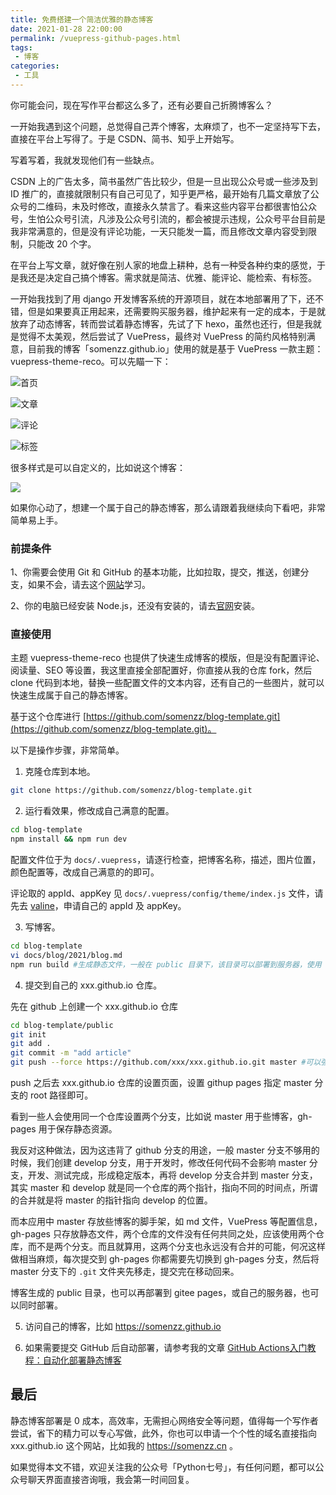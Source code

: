 ```yaml
---
title: 免费搭建一个简洁优雅的静态博客
date: 2021-01-28 22:00:00
permalink: /vuepress-github-pages.html
tags:
 - 博客
categories:
 - 工具
---
```


你可能会问，现在写作平台都这么多了，还有必要自己折腾博客么？ 

一开始我遇到这个问题，总觉得自己弄个博客，太麻烦了，也不一定坚持写下去，直接在平台上写得了。于是 CSDN、简书、知乎上开始写。

写着写着，我就发现他们有一些缺点。

CSDN 上的广告太多，简书虽然广告比较少，但是一旦出现公众号或一些涉及到 ID 推广的，直接就限制只有自己可见了，知乎更严格，最开始有几篇文章放了公众号的二维码，未及时修改，直接永久禁言了。看来这些内容平台都很害怕公众号，生怕公众号引流，凡涉及公众号引流的，都会被提示违规，公众号平台目前是我非常满意的，但是没有评论功能，一天只能发一篇，而且修改文章内容受到限制，只能改 20 个字。

在平台上写文章，就好像在别人家的地盘上耕种，总有一种受各种约束的感觉，于是我还是决定自己搞个博客。需求就是简洁、优雅、能评论、能检索、有标签。

一开始我找到了用 django 开发博客系统的开源项目，就在本地部署用了下，还不错，但是如果要真正用起来，还需要购买服务器，维护起来有一定的成本，于是就放弃了动态博客，转而尝试着静态博客，先试了下 hexo，虽然也还行，但是我就是觉得不太美观，然后尝试了 VuePress，最终对 VuePress 的简约风格特别满意，目前我的博客「somenzz.github.io」使用的就是基于 VuePress 一款主题：vuepress-theme-reco。可以先瞄一下：

![首页](https://tva1.sinaimg.cn/large/008eGmZEgy1gn3rohvl7kj31e70u07wh.jpg)

![文章](https://tva1.sinaimg.cn/large/008eGmZEgy1gn3rpinhdrj31hi0u078t.jpg)

![评论](https://tva1.sinaimg.cn/large/008eGmZEgy1gn3sw164enj31a00u03yz.jpg)

![标签](https://tva1.sinaimg.cn/large/008eGmZEgy1gn3sx66eqsj30hs0zmq4m.jpg)

很多样式是可以自定义的，比如说这个博客：

![](https://tva1.sinaimg.cn/large/008eGmZEgy1gn3t08qtflj31cq0u040w.jpg)

如果你心动了，想建一个属于自己的静态博客，那么请跟着我继续向下看吧，非常简单易上手。

### 前提条件

1、你需要会使用 Git 和 GitHub 的基本功能，比如拉取，提交，推送，创建分支，如果不会，请去这个[网站](https://www.liaoxuefeng.com/wiki/896043488029600)学习。

2、你的电脑已经安装 Node.js，还没有安装的，请去[官网](https://nodejs.org/en/)安装。

### 直接使用

主题 vuepress-theme-reco 也提供了快速生成博客的模版，但是没有配置评论、阅读量、SEO 等设置，我这里直接全部配置好，你直接从我的仓库 fork，然后 clone 代码到本地，替换一些配置文件的文本内容，还有自己的一些图片，就可以快速生成属于自己的静态博客。

基于这个仓库进行 [https://github.com/somenzz/blog-template.git](https://github.com/somenzz/blog-template.git)。

以下是操作步骤，非常简单。

1. 克隆仓库到本地。

```sh
git clone https://github.com/somenzz/blog-template.git
```

2. 运行看效果，修改成自己满意的配置。

```sh
cd blog-template
npm install && npm run dev
```

配置文件位于为 `docs/.vuepress`，请逐行检查，把博客名称，描述，图片位置，颜色配置等，改成自己满意的的即可。

评论取的 appId、appKey 见 `docs/.vuepress/config/theme/index.js` 文件，请先去 [valine](https://valine.js.org/)，申请自己的 appId 及 appKey。 

3. 写博客。

```sh
cd blog-template
vi docs/blog/2021/blog.md
npm run build #生成静态文件，一般在 public 目录下，该目录可以部署到服务器，使用 nginx 驱动
```

4. 提交到自己的 xxx.github.io 仓库。

先在 github 上创建一个 xxx.github.io 仓库

```sh
cd blog-template/public
git init
git add .
git commit -m "add article"
git push --force https://github.com/xxx/xxx.github.io.git master #可以强制提交，这个仓库仅保留静态文件
```
push 之后去 xxx.github.io 仓库的设置页面，设置 githup pages 指定 master 分支的 root 路径即可。 

看到一些人会使用同一个仓库设置两个分支，比如说 master 用于些博客，gh-pages 用于保存静态资源。

我反对这种做法，因为这违背了 github 分支的用途，一般 master 分支不够用的时候，我们创建 develop 分支，用于开发时，修改任何代码不会影响 master 分支，开发、测试完成，形成稳定版本，再将 develop 分支合并到 master 分支，其实 master 和 develop 就是同一个仓库的两个指针，指向不同的时间点，所谓的合并就是将 master 的指针指向 develop 的位置。

而本应用中 master 存放些博客的脚手架，如 md 文件，VuePress 等配置信息，gh-pages 只存放静态文件，两个仓库的文件没有任何共同之处，应该使用两个仓库，而不是两个分支。而且就算用，这两个分支也永远没有合并的可能，何况这样做相当麻烦，每次提交到 gh-pages 你都需要先切换到 gh-pages 分支，然后将 master 分支下的 `.git` 文件夹先移走，提交完在移动回来。

博客生成的 public 目录，也可以再部署到 gitee pages，或自己的服务器，也可以同时部署。

5. 访问自己的博客，比如 https://somenzz.github.io 

6. 如果需要提交 GitHub 后自动部署，请参考我的文章 [GitHub Actions入门教程：自动化部署静态博客](https://mp.weixin.qq.com/s/5lDtNppd3foWGHUJ1_RrDg?scene=156&subScene=10008)


## 最后

静态博客部署是 0 成本，高效率，无需担心网络安全等问题，值得每一个写作者尝试，省下的精力可以专心写做，此外，你也可以申请一个个性的域名直接指向 xxx.github.io 这个网站，比如我的 https://somenzz.cn 。

如果觉得本文不错，欢迎关注我的公众号「Python七号」，有任何问题，都可以公众号聊天界面直接咨询哦，我会第一时间回复。

